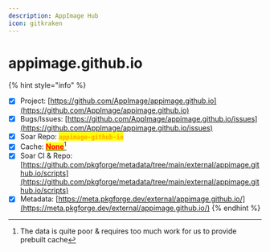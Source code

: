 ```yaml
---
description: AppImage Hub
icon: gitkraken
---
```


# appimage.github.io

{% hint style="info" %}
* [x] Project: [https://github.com/AppImage/appimage.github.io](https://github.com/AppImage/appimage.github.io)
* [x] Bugs/Issues: [https://github.com/AppImage/appimage.github.io/issues](https://github.com/AppImage/appimage.github.io/issues)
* [x] Soar Repo: <mark style="color:orange;">**`appimage-github-io`**</mark>
* [x] Cache: [<mark style="color:red;">**None**</mark>](#user-content-fn-1)[^1]
* [x] Soar CI & Repo: [https://github.com/pkgforge/metadata/tree/main/external/appimage.github.io/scripts](https://github.com/pkgforge/metadata/tree/main/external/appimage.github.io/scripts)
* [x] Metadata: [https://meta.pkgforge.dev/external/appimage.github.io/](https://meta.pkgforge.dev/external/appimage.github.io/)
{% endhint %}

[^1]: The data is quite poor & requires too much work for us to provide prebuilt cache
